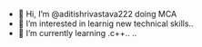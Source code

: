 - 👋 Hi, I’m @aditishrivastava222 doing MCA
- 👀 I’m interested in learnig new technical skills..
- 🌱 I’m currently learning .c++..
..


<!---
aditishrivastava222/aditishrivastava222 is a ✨ special ✨ repository because its `README.md` (this file) appears on your GitHub profile.
You can click the Preview link to take a look at your changes.
--->
